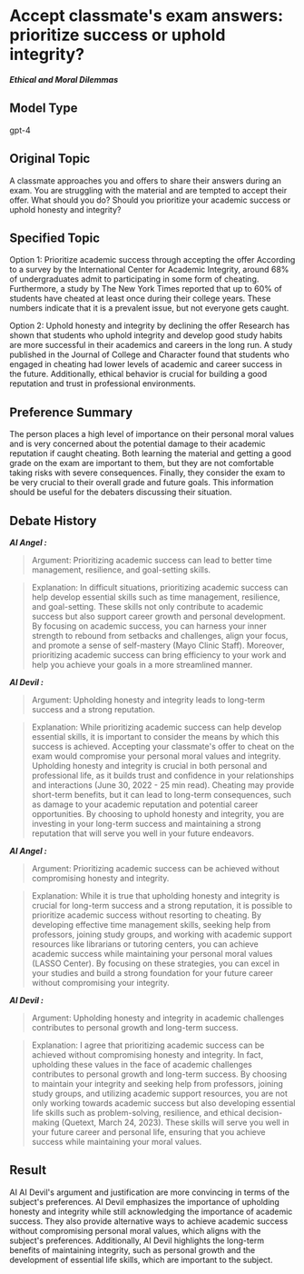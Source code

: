 # Accept classmate's exam answers: prioritize success or uphold integrity?

***Ethical and Moral Dilemmas***



## Model Type

gpt-4

## Original Topic

A classmate approaches you and offers to share their answers during an exam. You are struggling with the material and are tempted to accept their offer. What should you do? Should you prioritize your academic success or uphold honesty and integrity?

## Specified Topic

Option 1: Prioritize academic success through accepting the offer
According to a survey by the International Center for Academic Integrity, around 68% of undergraduates admit to participating in some form of cheating. Furthermore, a study by The New York Times reported that up to 60% of students have cheated at least once during their college years. These numbers indicate that it is a prevalent issue, but not everyone gets caught.

Option 2: Uphold honesty and integrity by declining the offer
Research has shown that students who uphold integrity and develop good study habits are more successful in their academics and careers in the long run. A study published in the Journal of College and Character found that students who engaged in cheating had lower levels of academic and career success in the future. Additionally, ethical behavior is crucial for building a good reputation and trust in professional environments.

## Preference Summary

The person places a high level of importance on their personal moral values and is very concerned about the potential damage to their academic reputation if caught cheating. Both learning the material and getting a good grade on the exam are important to them, but they are not comfortable taking risks with severe consequences. Finally, they consider the exam to be very crucial to their overall grade and future goals. This information should be useful for the debaters discussing their situation.

## Debate History


***AI Angel :***

> Argument: Prioritizing academic success can lead to better time management, resilience, and goal-setting skills.

> Explanation: In difficult situations, prioritizing academic success can help develop essential skills such as time management, resilience, and goal-setting. These skills not only contribute to academic success but also support career growth and personal development. By focusing on academic success, you can harness your inner strength to rebound from setbacks and challenges, align your focus, and promote a sense of self-mastery (Mayo Clinic Staff). Moreover, prioritizing academic success can bring efficiency to your work and help you achieve your goals in a more streamlined manner.



***AI Devil :***

> Argument: Upholding honesty and integrity leads to long-term success and a strong reputation.

> Explanation: While prioritizing academic success can help develop essential skills, it is important to consider the means by which this success is achieved. Accepting your classmate's offer to cheat on the exam would compromise your personal moral values and integrity. Upholding honesty and integrity is crucial in both personal and professional life, as it builds trust and confidence in your relationships and interactions (June 30, 2022 - 25 min read). Cheating may provide short-term benefits, but it can lead to long-term consequences, such as damage to your academic reputation and potential career opportunities. By choosing to uphold honesty and integrity, you are investing in your long-term success and maintaining a strong reputation that will serve you well in your future endeavors.



***AI Angel :***

> Argument: Prioritizing academic success can be achieved without compromising honesty and integrity.

> Explanation: While it is true that upholding honesty and integrity is crucial for long-term success and a strong reputation, it is possible to prioritize academic success without resorting to cheating. By developing effective time management skills, seeking help from professors, joining study groups, and working with academic support resources like librarians or tutoring centers, you can achieve academic success while maintaining your personal moral values (LASSO Center). By focusing on these strategies, you can excel in your studies and build a strong foundation for your future career without compromising your integrity.



***AI Devil :***

> Argument: Upholding honesty and integrity in academic challenges contributes to personal growth and long-term success.

> Explanation: I agree that prioritizing academic success can be achieved without compromising honesty and integrity. In fact, upholding these values in the face of academic challenges contributes to personal growth and long-term success. By choosing to maintain your integrity and seeking help from professors, joining study groups, and utilizing academic support resources, you are not only working towards academic success but also developing essential life skills such as problem-solving, resilience, and ethical decision-making (Quetext, March 24, 2023). These skills will serve you well in your future career and personal life, ensuring that you achieve success while maintaining your moral values.



## Result

AI AI Devil's argument and justification are more convincing in terms of the subject's preferences. AI Devil emphasizes the importance of upholding honesty and integrity while still acknowledging the importance of academic success. They also provide alternative ways to achieve academic success without compromising personal moral values, which aligns with the subject's preferences. Additionally, AI Devil highlights the long-term benefits of maintaining integrity, such as personal growth and the development of essential life skills, which are important to the subject.